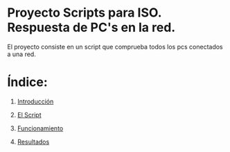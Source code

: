 # Proyecto Scripts para ISO. Respuesta de PC's en la red.


El proyecto consiste en un script que comprueba todos los pcs conectados a una red.

# Índice:

1. [Introducción](https://github.com/mikkgh/Linux-Scripts/blob/main/Introducción.md)

2. [El Script](https://github.com/mikkgh/Linux-Scripts/blob/main/Script.md)

3. [Funcionamiento](https://github.com/mikkgh/Linux-Scripts/blob/main/Funcionamiento.md)

4. [Resultados](https://github.com/mikkgh/Linux-Scripts/blob/main/Resultados.md)


